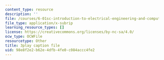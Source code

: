```yaml
---
content_type: resource
description: ''
file: /courses/6-01sc-introduction-to-electrical-engineering-and-computer-science-i-spring-2011/98e8f2e2b62e4dfb4fe0c084accc4fe2_Y9r9dO7KQj4.srt
file_type: application/x-subrip
learning_resource_types: []
license: https://creativecommons.org/licenses/by-nc-sa/4.0/
ocw_type: OCWFile
resourcetype: Other
title: 3play caption file
uid: 98e8f2e2-b62e-4dfb-4fe0-c084accc4fe2
---
```

